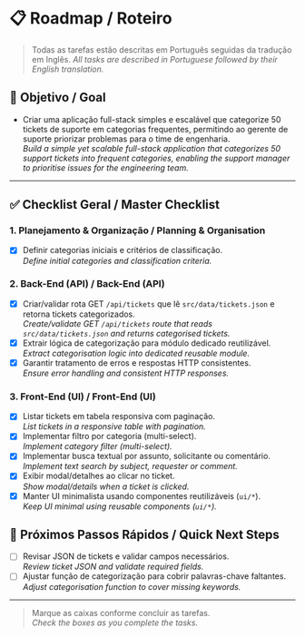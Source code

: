# 📋 Roadmap / Roteiro

> Todas as tarefas estão descritas em Português seguidas da tradução em Inglês.
> _All tasks are described in Portuguese followed by their English translation._

## 🎯 Objetivo / Goal

- Criar uma aplicação full-stack simples e escalável que categorize 50 tickets de suporte em categorias frequentes, permitindo ao gerente de suporte priorizar problemas para o time de engenharia.  
  _Build a simple yet scalable full-stack application that categorizes 50 support tickets into frequent categories, enabling the support manager to prioritise issues for the engineering team._

---

## ✅ Checklist Geral / Master Checklist

### 1. Planejamento & Organização / Planning & Organisation
- [x] Definir categorias iniciais e critérios de classificação.  
      _Define initial categories and classification criteria._

### 2. Back-End (API) / Back-End (API)
- [x] Criar/validar rota GET `/api/tickets` que lê `src/data/tickets.json` e retorna tickets categorizados.  
      _Create/validate GET `/api/tickets` route that reads `src/data/tickets.json` and returns categorised tickets._
- [x] Extrair lógica de categorização para módulo dedicado reutilizável.  
      _Extract categorisation logic into dedicated reusable module._
- [x] Garantir tratamento de erros e respostas HTTP consistentes.  
      _Ensure error handling and consistent HTTP responses._

### 3. Front-End (UI) / Front-End (UI)
- [x] Listar tickets em tabela responsiva com paginação.  
      _List tickets in a responsive table with pagination._
- [x] Implementar filtro por categoria (multi-select).  
      _Implement category filter (multi-select)._ 
- [x] Implementar busca textual por assunto, solicitante ou comentário.  
      _Implement text search by subject, requester or comment._
- [x] Exibir modal/detalhes ao clicar no ticket.  
      _Show modal/details when a ticket is clicked._
- [x] Manter UI minimalista usando componentes reutilizáveis (`ui/*`).  
      _Keep UI minimal using reusable components (`ui/*`)._ 

## 🔄 Próximos Passos Rápidos / Quick Next Steps
- [ ] Revisar JSON de tickets e validar campos necessários.  
      _Review ticket JSON and validate required fields._
- [ ] Ajustar função de categorização para cobrir palavras-chave faltantes.  
      _Adjust categorisation function to cover missing keywords._
---

> Marque as caixas conforme concluir as tarefas.  
> _Check the boxes as you complete the tasks._
